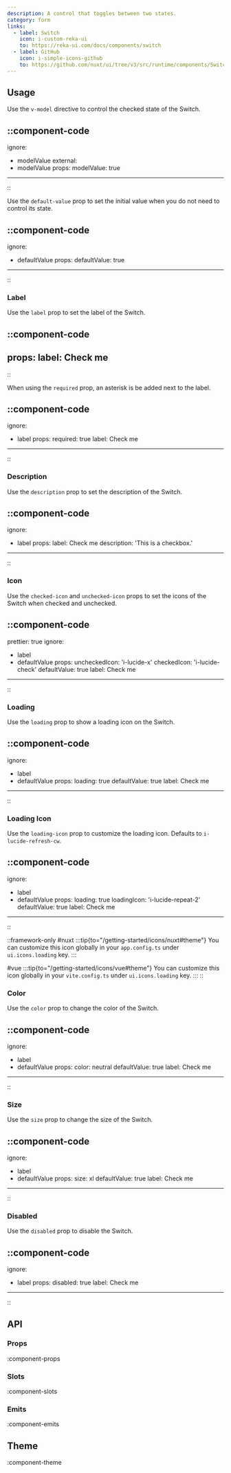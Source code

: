 ```yaml
---
description: A control that toggles between two states.
category: form
links:
  - label: Switch
    icon: i-custom-reka-ui
    to: https://reka-ui.com/docs/components/switch
  - label: GitHub
    icon: i-simple-icons-github
    to: https://github.com/nuxt/ui/tree/v3/src/runtime/components/Switch.vue
---
```


## Usage

Use the `v-model` directive to control the checked state of the Switch.

::component-code
---
ignore:
  - modelValue
external:
  - modelValue
props:
  modelValue: true
---
::

Use the `default-value` prop to set the initial value when you do not need to control its state.

::component-code
---
ignore:
  - defaultValue
props:
  defaultValue: true
---
::

### Label

Use the `label` prop to set the label of the Switch.

::component-code
---
props:
  label: Check me
---
::

When using the `required` prop, an asterisk is be added next to the label.

::component-code
---
ignore:
  - label
props:
  required: true
  label: Check me
---
::

### Description

Use the `description` prop to set the description of the Switch.

::component-code
---
ignore:
  - label
props:
  label: Check me
  description: 'This is a checkbox.'
---
::

### Icon

Use the `checked-icon` and `unchecked-icon` props to set the icons of the Switch when checked and unchecked.

::component-code
---
prettier: true
ignore:
  - label
  - defaultValue
props:
  uncheckedIcon: 'i-lucide-x'
  checkedIcon: 'i-lucide-check'
  defaultValue: true
  label: Check me
---
::

### Loading

Use the `loading` prop to show a loading icon on the Switch.

::component-code
---
ignore:
  - label
  - defaultValue
props:
  loading: true
  defaultValue: true
  label: Check me
---
::

### Loading Icon

Use the `loading-icon` prop to customize the loading icon. Defaults to `i-lucide-refresh-cw`.

::component-code
---
ignore:
  - label
  - defaultValue
props:
  loading: true
  loadingIcon: 'i-lucide-repeat-2'
  defaultValue: true
  label: Check me
---
::

::framework-only
#nuxt
:::tip{to="/getting-started/icons/nuxt#theme"}
You can customize this icon globally in your `app.config.ts` under `ui.icons.loading` key.
:::

#vue
:::tip{to="/getting-started/icons/vue#theme"}
You can customize this icon globally in your `vite.config.ts` under `ui.icons.loading` key.
:::
::

### Color

Use the `color` prop to change the color of the Switch.

::component-code
---
ignore:
  - label
  - defaultValue
props:
  color: neutral
  defaultValue: true
  label: Check me
---
::

### Size

Use the `size` prop to change the size of the Switch.

::component-code
---
ignore:
  - label
  - defaultValue
props:
  size: xl
  defaultValue: true
  label: Check me
---
::

### Disabled

Use the `disabled` prop to disable the Switch.

::component-code
---
ignore:
  - label
props:
  disabled: true
  label: Check me
---
::

## API

### Props

:component-props

### Slots

:component-slots

### Emits

:component-emits

## Theme

:component-theme
